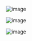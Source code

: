 
![image](https://github.com/user-attachments/assets/4d3fce44-2de5-4baf-b67d-c09baa8eede7)


![image](https://github.com/user-attachments/assets/d02d838a-2af0-4dea-8f4f-52a2c82d6abd)


![image](https://github.com/user-attachments/assets/559dc707-3883-4aed-b4ec-c4d0bb4a4b3c)




